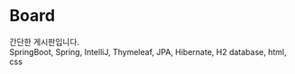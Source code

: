# Board
간단한 게시판입니다.<br>
SpringBoot, Spring, IntelliJ, Thymeleaf, JPA, Hibernate, H2 database, html, css
